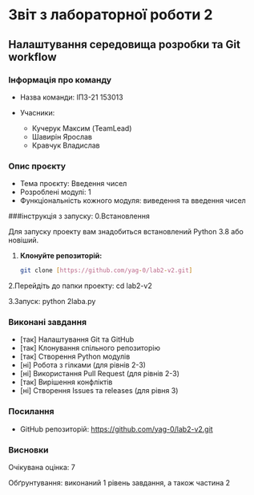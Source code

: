 # Звіт з лабораторної роботи 2

## Налаштування середовища розробки та Git workflow

### Інформація про команду
- Назва команди: ІПЗ-21 153013

- Учасники:
  - Кучерук Максим (TeamLead)
  - Шавирін Ярослав
  - Кравчук Владислав

### Опис проєкту

- Тема проєкту: Введення чисел
- Розроблені модулі: 1
- Функціональність кожного модуля: виведення та введення чисел

###інструкція з запуску:
0.Встановлення

Для запуску проекту вам знадобиться встановлений Python 3.8 або новіший.

1. **Клонуйте репозиторій:**
   ```bash
   git clone [https://github.com/yag-0/lab2-v2.git]

2.Перейдіть до папки проекту:
  cd lab2-v2

3.Запуск:
  python 2laba.py

### Виконані завдання

- [так] Налаштування Git та GitHub
- [так] Клонування спільного репозиторію
- [так] Створення Python модулів
- [ні] Робота з гілками (для рівнів 2-3)
- [ні] Використання Pull Request (для рівнів 2-3)
- [так] Вирішення конфліктів
- [ні] Створення Issues та releases (для рівня 3)

### Посилання

- GitHub репозиторій: https://github.com/yag-0/lab2-v2.git

### Висновки

Очікувана оцінка: 7

Обґрунтування: виконаний 1 рівень завдання, а також частина 2
